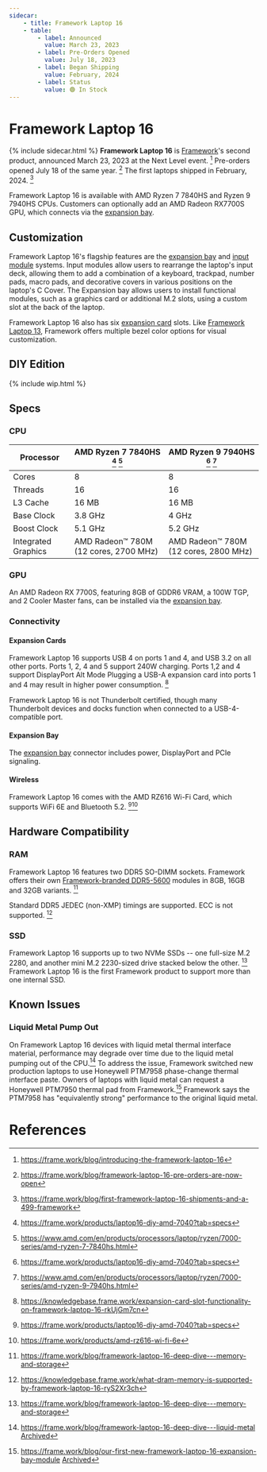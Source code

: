 ```yaml
---
sidecar:
    - title: Framework Laptop 16
    - table: 
        - label: Announced
          value: March 23, 2023
        - label: Pre-Orders Opened
          value: July 18, 2023
        - label: Began Shipping
          value: February, 2024
        - label: Status
          value: 🟢 In Stock
---
```

# Framework Laptop 16
{% include sidecar.html %}
**Framework Laptop 16** is [Framework](/framework-computer-inc)'s second product, announced March 23, 2023 at the Next Level event. [^1] Pre-orders opened July 18 of the same year. [^2] The first laptops shipped in February, 2024. [^7] 

Framework Laptop 16 is available with AMD Ryzen 7 7840HS and Ryzen 9 7940HS CPUs. Customers can optionally add an AMD Radeon RX7700S GPU, which connects via the [expansion bay](/expansion-bay).

## Customization
Framework Laptop 16's flagship features are the [expansion bay](/expansion-bay) and [input module](/input-modules) systems. Input modules allow users to rearrange the laptop's input deck, allowing them to add a combination of a keyboard, trackpad, number pads, macro pads, and decorative covers in various positions on the laptop's C Cover. The Expansion bay allows users to install functional modules, such as a graphics card or additional M.2 slots, using a custom slot at the back of the laptop.

Framework Laptop 16 also has six [expansion card](/expansion-cards) slots. Like [Framework Laptop 13](/framework-laptop-13), Framework offers multiple bezel color options for visual customization.

## DIY Edition
{% include wip.html %}

## Specs
### CPU

| Processor           | AMD Ryzen 7 7840HS [^5] [^9]          | AMD Ryzen 9 7940HS [^5] [^10]          |
| ------------------- | ------------------------------------- | -------------------------------------- |
| Cores               | 8                                     | 8                                      |
| Threads             | 16                                    | 16                                     |                        
| L3 Cache            | 16 MB                                 | 16 MB                                  |
| Base Clock          | 3.8 GHz                               | 4 GHz                                  |
| Boost Clock         | 5.1 GHz                               | 5.2 GHz                                |
| Integrated Graphics | AMD Radeon™ 780M (12 cores, 2700 MHz) | AMD Radeon™ 780M (12 cores, 2800 MHz)  |

### GPU
An AMD Radeon RX 7700S, featuring 8GB of GDDR6 VRAM, a 100W TGP, and 2 Cooler Master fans, can be installed via the [expansion bay](/expansion-bay).

### Connectivity
#### Expansion Cards
Framework Laptop 16 supports USB 4 on ports 1 and 4, and USB 3.2 on all other ports. Ports 1, 2, 4 and 5 support 240W charging. Ports 1,2 and 4 support DisplayPort Alt Mode Plugging a USB-A expansion card into ports 1 and 4 may result in higher power consumption. [^8]

Framework Laptop 16 is not Thunderbolt certified, though many Thunderbolt devices and docks function when connected to a USB-4-compatible port.

#### Expansion Bay
The [expansion bay](/expansion-bay) connector includes power, DisplayPort and PCIe signaling.

#### Wireless
Framework Laptop 16 comes with the AMD RZ616 Wi-Fi Card, which supports WiFi 6E and Bluetooth 5.2. [^5][^6]

## Hardware Compatibility
### RAM
Framework Laptop 16 features two DDR5 SO-DIMM sockets. Framework offers their own [Framework-branded DDR5-5600](https://frame.work/marketplace/memory-storage?search=DDR5) modules in 8GB, 16GB and 32GB variants. [^3]

Standard DDR5 JEDEC (non-XMP) timings are supported. ECC is not supported. [^4]

### SSD
Framework Laptop 16 supports up to two NVMe SSDs -- one full-size M.2 2280, and another mini M.2 2230-sized drive stacked below the other. [^3] Framework Laptop 16 is the first Framework product to support more than one internal SSD.
## Known Issues
### Liquid Metal Pump Out
On Framework Laptop 16 devices with liquid metal thermal interface material, performance may degrade over time due to the liquid metal pumping out of the CPU.[^11] To address the issue, Framework switched new production laptops to use Honeywell PTM7958 phase-change thermal interface paste. Owners of laptops with liquid metal can request a Honeywell PTM7950 thermal pad from Framework.[^12] Framework says the PTM7958 has "equivalently strong" performance to the original liquid metal.

# References
[^1]: <https://frame.work/blog/introducing-the-framework-laptop-16>
[^2]: <https://frame.work/blog/framework-laptop-16-pre-orders-are-now-open>
[^3]: <https://frame.work/blog/framework-laptop-16-deep-dive---memory-and-storage>
[^4]: <https://knowledgebase.frame.work/what-dram-memory-is-supported-by-framework-laptop-16-ryS2Xr3ch>
[^5]: <https://frame.work/products/laptop16-diy-amd-7040?tab=specs>
[^6]: <https://frame.work/products/amd-rz616-wi-fi-6e>
[^7]: <https://frame.work/blog/first-framework-laptop-16-shipments-and-a-499-framework>
[^8]: <https://knowledgebase.frame.work/expansion-card-slot-functionality-on-framework-laptop-16-rkUjGm7cn>
[^9]: <https://www.amd.com/en/products/processors/laptop/ryzen/7000-series/amd-ryzen-7-7840hs.html>
[^10]: <https://www.amd.com/en/products/processors/laptop/ryzen/7000-series/amd-ryzen-9-7940hs.html>
[^11]: <https://frame.work/blog/framework-laptop-16-deep-dive---liquid-metal> [Archived]()
[^12]: <https://frame.work/blog/our-first-new-framework-laptop-16-expansion-bay-module> [Archived](https://web.archive.org/web/20241216195737/https://frame.work/favicon.ico)
